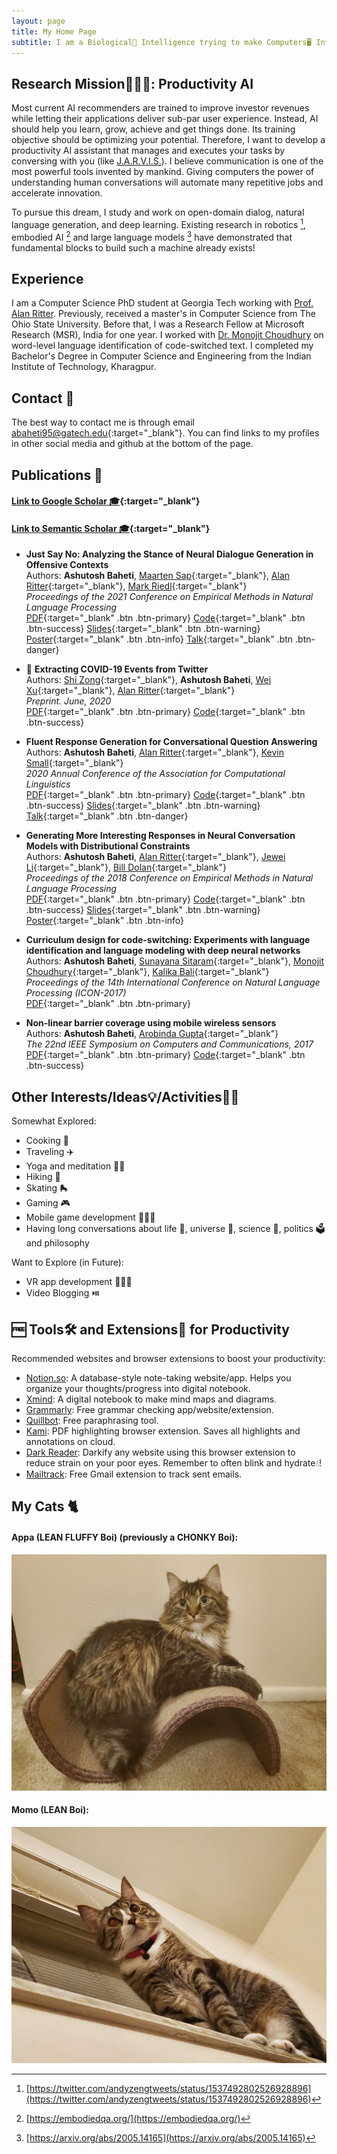 ```yaml
---
layout: page
title: My Home Page
subtitle: I am a Biological🧬 Intelligence trying to make Computers🖥️ Intelligent
---
```


## Research Mission🧑🏽‍🔬: Productivity AI
Most current AI recommenders are trained to improve investor revenues while letting their applications deliver sub-par user experience. Instead, AI should help you learn, grow, achieve and get things done. Its training objective should be optimizing your potential. Therefore, I want to develop a productivity AI assistant that manages and executes your tasks by conversing with you (like [J.A.R.V.I.S.](https://en.wikipedia.org/wiki/J.A.R.V.I.S.)). I believe communication is one of the most powerful tools invented by mankind. Giving computers the power of understanding human conversations will automate many repetitive jobs and accelerate innovation.

To pursue this dream, I study and work on open-domain dialog, natural language generation, and deep learning. Existing research in robotics [^1], embodied AI [^2] and large language models [^3] have demonstrated that fundamental blocks to build such a machine already exists!  


[^1]: [https://twitter.com/andyzengtweets/status/1537492802526928896](https://twitter.com/andyzengtweets/status/1537492802526928896)
[^2]: [https://embodiedqa.org/](https://embodiedqa.org/)
[^3]: [https://arxiv.org/abs/2005.14165](https://arxiv.org/abs/2005.14165)


## Experience
I am a Computer Science PhD student at Georgia Tech working with [Prof. Alan Ritter](http://aritter.github.io/). Previously, received a master's in Computer Science from The Ohio State University. Before that, I was a Research Fellow at Microsoft Research (MSR), India for one year. I worked with [Dr. Monojit Choudhury](https://www.microsoft.com/en-us/research/people/monojitc/) on word-level language identification of code-switched text. I completed my Bachelor's Degree in Computer Science and Engineering from the Indian Institute of Technology, Kharagpur.

## Contact 📧
The best way to contact me is through email [abaheti95@gatech.edu](mailto:abaheti95@gatech.edu){:target="_blank"}. You can find links to my profiles in other social media and github at the bottom of the page.

## Publications 📃
#### [Link to Google Scholar 🎓](https://scholar.google.com/citations?user=36wq_hwAAAAJ&hl=en){:target="_blank"}
#### [Link to Semantic Scholar 🎓](https://www.semanticscholar.org/author/Ashutosh-Baheti/3458166){:target="_blank"}
* **Just Say No: Analyzing the Stance of Neural Dialogue Generation in Offensive Contexts**  
 Authors: **Ashutosh Baheti**, [Maarten Sap](https://homes.cs.washington.edu/~msap/){:target="_blank"}, [Alan Ritter](http://aritter.github.io/){:target="_blank"}, [Mark Riedl](http://eilab.gatech.edu/){:target="_blank"}   
 _Proceedings of the 2021 Conference on Empirical Methods in Natural Language Processing_  
 [PDF](https://arxiv.org/pdf/2108.11830.pdf){:target="_blank" .btn .btn-primary} [Code](https://github.com/abaheti95/ToxiChat){:target="_blank" .btn .btn-success} [Slides](https://docs.google.com/presentation/d/1BXsK-pivtjTvFydQVcuSz4IptBeXpxL8/edit?usp=sharing&ouid=108428562364422619540&rtpof=true&sd=true){:target="_blank" .btn .btn-warning} [Poster](https://drive.google.com/file/d/1d5u0eeyBovB4ib_74Jinuh6jXjcDrpRy/view?usp=sharing){:target="_blank" .btn .btn-info} [Talk](https://drive.google.com/file/d/1-gKgoFM2F6QLknNrg-Pm3QH7aXI0nwbK/view?usp=sharing){:target="_blank" .btn .btn-danger}

* 🦠 **Extracting COVID-19 Events from Twitter**   
 Authors: [Shi Zong](https://viczong.github.io/){:target="_blank"}, **Ashutosh Baheti**, [Wei Xu](https://cocoxu.github.io/){:target="_blank"}, [Alan Ritter](http://aritter.github.io/){:target="_blank"}   
 _Preprint. June, 2020_   
 [PDF](https://arxiv.org/pdf/2006.02567.pdf){:target="_blank" .btn .btn-primary} [Code](https://github.com/viczong/extract_COVID19_events_from_Twitter){:target="_blank" .btn .btn-success}

* **Fluent Response Generation for Conversational Question Answering**  
 Authors: **Ashutosh Baheti**, [Alan Ritter](http://aritter.github.io/){:target="_blank"}, [Kevin Small](http://www.kevinsmall.org/){:target="_blank"}   
 _2020 Annual Conference of the Association for Computational Linguistics_  
 [PDF](https://arxiv.org/pdf/2005.10464.pdf){:target="_blank" .btn .btn-primary} [Code](https://github.com/abaheti95/QADialogSystem){:target="_blank" .btn .btn-success} [Slides](https://drive.google.com/file/d/1rMyG72NGBQ9UT86LX-_eLnGj9fB7XixY/view?usp=sharing){:target="_blank" .btn .btn-warning} [Talk](https://slideslive.com/38928997/fluent-response-generation-for-conversational-question-answering){:target="_blank" .btn .btn-danger}

* **Generating More Interesting Responses in Neural Conversation Models with Distributional Constraints**  
 Authors: **Ashutosh Baheti**, [Alan Ritter](http://aritter.github.io/){:target="_blank"}, [Jewei Li](https://nlp.stanford.edu/~bdlijiwei/){:target="_blank"}, [Bill Dolan](https://www.microsoft.com/en-us/research/people/billdol/){:target="_blank"}   
 _Proceedings of the 2018 Conference on Empirical Methods in Natural Language Processing_  
 [PDF](https://www.aclweb.org/anthology/D18-1431.pdf){:target="_blank" .btn .btn-primary} [Code](https://github.com/abaheti95/DC-NeuralConversation){:target="_blank" .btn .btn-success} [Slides](https://drive.google.com/open?id=0BwiBaDzVGGn7dlVYaEVzc0dmNDZ6R3ZqZEZKRzlpSEpacTlB){:target="_blank" .btn .btn-warning} [Poster](https://drive.google.com/open?id=16-z8jhb3LdMJ-ohdcCaaCOnJWDNPVPt1){:target="_blank" .btn .btn-info}

* **Curriculum design for code-switching: Experiments with language identification and language modeling with deep neural networks**  
 Authors: **Ashutosh Baheti**, [Sunayana Sitaram](https://www.microsoft.com/en-us/research/people/susitara/){:target="_blank"}, [Monojit Choudhury](https://www.microsoft.com/en-us/research/people/monojitc/){:target="_blank"}, [Kalika Bali](https://www.microsoft.com/en-us/research/people/kalikab/){:target="_blank"}   
 _Proceedings of the 14th International Conference on Natural Language Processing (ICON-2017)_  
 [PDF](https://www.aclweb.org/anthology/W17-7509.pdf){:target="_blank" .btn .btn-primary}

* **Non-linear barrier coverage using mobile wireless sensors**  
 Authors: **Ashutosh Baheti**, [Arobinda Gupta](https://cse.iitkgp.ac.in/~agupta/){:target="_blank"}   
 _The 22nd IEEE Symposium on Computers and Communications, 2017_  
 [PDF](https://arxiv.org/pdf/1611.07397.pdf){:target="_blank" .btn .btn-primary} [Code](https://github.com/abaheti95/Barrier-Coverage){:target="_blank" .btn .btn-success}

## Other Interests/Ideas💡/Activities🚣🏽
Somewhat Explored:  
* Cooking 🍳
* Traveling ✈️
* Yoga and meditation 🧘🏽
* Hiking 🥾
* Skating 🛼
* Gaming 🎮
* Mobile game development 👨🏽‍💻
* Having long conversations about life 🧬, universe 🌌, science 🧪, politics 🗳️ and philosophy

Want to Explore (in Future):  
* VR app development 👨🏽‍💻
* Video Blogging ⏯️

## 🆓 Tools🛠️ and Extensions🧰 for Productivity
Recommended websites and browser extensions to boost your productivity:
* [Notion.so](https://www.notion.so/): A database-style note-taking website/app. Helps you organize your thoughts/progress into digital notebook.
* [Xmind](https://xmind.works/#/): A digital notebook to make mind maps and diagrams.
* [Grammarly](https://app.grammarly.com/): Free grammar checking app/website/extension.
* [Quillbot](https://quillbot.com/): Free paraphrasing tool.
* [Kami](https://chrome.google.com/webstore/detail/kami-extension-pdf-and-do/ecnphlgnajanjnkcmbpancdjoidceilk?hl=en): PDF highlighting browser extension. Saves all highlights and annotations on cloud.
* [Dark Reader](https://chrome.google.com/webstore/detail/dark-reader/eimadpbcbfnmbkopoojfekhnkhdbieeh?hl=en-US): Darkify any website using this browser extension to reduce strain on your poor eyes. Remember to often blink and hydrate💧!
* [Mailtrack](https://chrome.google.com/webstore/detail/email-tracker-for-gmail-m/ndnaehgpjlnokgebbaldlmgkapkpjkkb): Free Gmail extension to track sent emails.

## My Cats 🐈
#### Appa (LEAN FLUFFY Boi) (previously a CHONKY Boi):
![Appa](/img/appa.jpg "Appa")

#### Momo (LEAN Boi):
![Momo](/img/momo.jpg "Momo")
